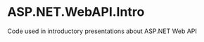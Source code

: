 ASP.NET.WebAPI.Intro
====================

Code used in introductory presentations about ASP.NET Web API